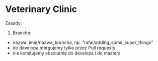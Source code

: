 # Veterinary Clinic

Zasady:

 1. Branche:
- nazwa: imie/nazwa_brancha, np. "rafal/adding_some_super_things"
- do developa mergujemy tylko przez Pull requesty
- nie komitujemy absolutnie do developa i do mastera
